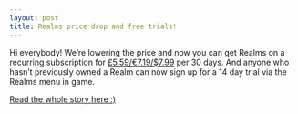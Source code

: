 ```yaml
---
layout: post
title: Realms price drop and free trials!
---
```


Hi everybody! We’re lowering the price and now you can get Realms on a recurring subscription
for [£5.59/€7.19/$7.99](https://account.mojang.com/buy/realms) per 30 days. And anyone who hasn’t previously owned a
Realm can now sign up for a 14 day trial via the Realms menu in game.

[Read the whole story here :)](http://mojang.com/2015/12/realms-price-drop-free-trials/)
